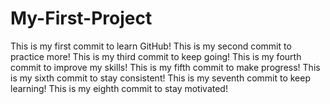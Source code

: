 # My-First-Project
This is my first commit to learn GitHub!
This is my second commit to practice more!
This is my third commit to keep going!
This is my fourth commit to improve my skills!
This is my fifth commit to make progress!
This is my sixth commit to stay consistent!
This is my seventh commit to keep learning!
This is my eighth commit to stay motivated!
